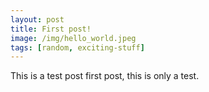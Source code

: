 ```yaml
---
layout: post
title: First post!
image: /img/hello_world.jpeg
tags: [random, exciting-stuff]
---
```


This is a test post first post, this is only a test.
